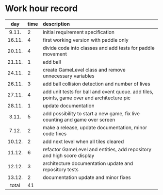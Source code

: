 # Work hour record

| day   | time | description  |
| :----:|:-----| :-----|
| 9.11. |   2  | initial requirement specification |
| 16.11.|   4  | first working version with paddle only |
| 20.11.|   4  | divide code into classes and add tests for paddle movement |
| 21.11.|   1  | add ball |
| 24.11.|   2  | create GameLevel class and remove unnecessary variables |
| 26.11.|   3  | add ball collision detection and number of lives |
| 27.11.|   4  | add unit tests for ball and event queue. add tiles, points, game over and architecture pic |
| 28.11.|   1  | update documentation |
|  3.11.|   5  | add possibility to start a new game, fix live counting and game over screen |
|  7.12.|   2  | make a release, update documentation, minor code fixes|
| 10.12.|   2  | add next level when all tiles cleared |
| 11.12.|   6  | refactor GameLevel and entities, add repository and high score display |
| 12.12.|   3  | architecture documentation update and repository tests |
| 13.12.|   2  | documentation update and minor fixes |
| total |  41  | 
